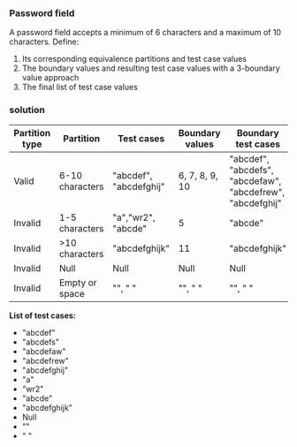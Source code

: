 ### Password field
A password field accepts a minimum of 6 characters and a maximum of 10 characters. Define:

1. Its corresponding equivalence partitions and test case values
2. The boundary values and resulting test case values with a 3-boundary value approach
3. The final list of test case values

### solution

| Partition type | Partition            | Test cases                | Boundary values | Boundary test cases      |
|----------------|---------------------|-------------------------------|----------------|-------------------------|
| Valid          | 6-10 characters     | "abcdef", "abcdefghij"        | 6, 7, 8, 9, 10          | "abcdef", "abcdefs", "abcdefaw", "abcdefrew",  "abcdefghij"  |
| Invalid        | 1-5 characters      | "a","wr2", "abcde"                  | 5              | "abcde"                 |
| Invalid        | >10 characters      | "abcdefghijk"                 | 11             | "abcdefghijk"           |
| Invalid        | Null                | Null                          | Null           | Null                    |
| Invalid        | Empty or space      | "", " "                       | "", " "        | "", " "                 |

**List of test cases:**

- "abcdef"        <!-- valid, 6 characters -->
- "abcdefs"       <!-- valid, 7 characters -->
- "abcdefaw"      <!-- valid, 8 characters -->
- "abcdefrew"     <!-- valid, 9 characters -->
- "abcdefghij"    <!-- valid, 10 characters -->
- "a"             <!-- invalid, 1 character -->
- "wr2"           <!-- invalid, 3 character-->
- "abcde"         <!-- invalid, 5 characters -->
- "abcdefghijk"   <!-- invalid, 11 characters -->
- Null            <!-- invalid, null input -->
- ""              <!-- invalid, empty string -->
- " "             <!-- invalid, single space -->
